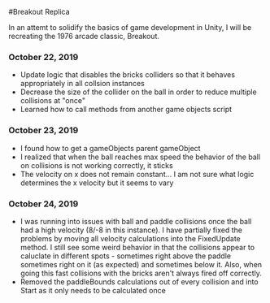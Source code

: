 #Breakout Replica

In an attemt to solidify the basics of game development
in Unity, I will be recreating the 1976 arcade classic, Breakout.

### October 22, 2019
* Update logic that disables the bricks colliders so that it behaves appropriately in all collsion instances
* Decrease the size of the collider on the ball in order to reduce multiple collisions at "once"
* Learned how to call methods from another game objects script

### October 23, 2019
* I found how to get a gameObjects parent gameObject
* I realized that when the ball reaches max speed the behavior of the ball on collisions is not working correctly, it sticks
* The velocity on x does not remain constant... I am not sure what logic determines the x velocity but it seems to vary

### October 24, 2019
* I was running into issues with ball and paddle collisions once the ball had a high velocity (8/-8 in this instance). I have partially fixed the problems by moving all velocity calculations into the FixedUpdate method. I still see some weird behavior in that the collisions appear to caluclate in different spots - sometimes right above the paddle sometimes right on it (as expected) and sometimes below it. Also, when going this fast collisions with the bricks aren't always fired off correctly.
* Removed the paddleBounds calculations out of every collision and into Start as it only needs to be calculated once
